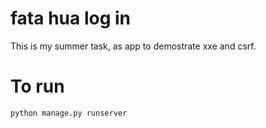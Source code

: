 # fata hua log in
This is my summer task, as app to demostrate xxe and csrf.

# To run
```python manage.py runserver```
